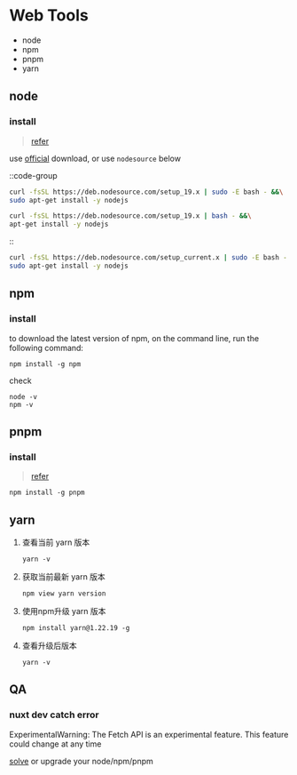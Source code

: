 # Web Tools

- node
- npm
- pnpm
- yarn

## node

### install

> [refer][node install]

use [official][node download] download, or use `nodesource` below

::code-group

```bash [Ubuntu]
curl -fsSL https://deb.nodesource.com/setup_19.x | sudo -E bash - &&\
sudo apt-get install -y nodejs
```

```bash [Debian, as root]
curl -fsSL https://deb.nodesource.com/setup_19.x | bash - &&\
apt-get install -y nodejs
```

::

```bash [Current]
curl -fsSL https://deb.nodesource.com/setup_current.x | sudo -E bash - &&\
sudo apt-get install -y nodejs
```

## npm

### install

to download the latest version of npm, on the command line, run the following command:

```shell
npm install -g npm
```

check

```shell
node -v
npm -v
```

## pnpm

### install

> [refer][pnpm install]

```shell
npm install -g pnpm
```

## yarn

1. 查看当前 yarn 版本

   ```shell
   yarn -v
   ```

2. 获取当前最新 yarn 版本

    ```shell
    npm view yarn version
    ```

3. 使用npm升级 yarn 版本

    ```shell
    npm install yarn@1.22.19 -g
    ```

4. 查看升级后版本

    ```shell
    yarn -v
    ```

## QA

### nuxt dev catch error

ExperimentalWarning: The Fetch API is an experimental feature. This feature could change at any time

[solve][nuxt explain] or upgrade your node/npm/pnpm

[node install]: https://github.com/nodesource/distributions
[node download]: https://nodejs.org/en/download/
[pnpm install]: https://pnpm.io/installation
[nuxt explain]: https://github.com/nuxt/framework/issues/9524#issuecomment-1337698628
